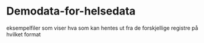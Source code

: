 # Demodata-for-helsedata
eksempelfiler som viser hva som kan hentes ut fra de forskjellige registre på hvilket format
